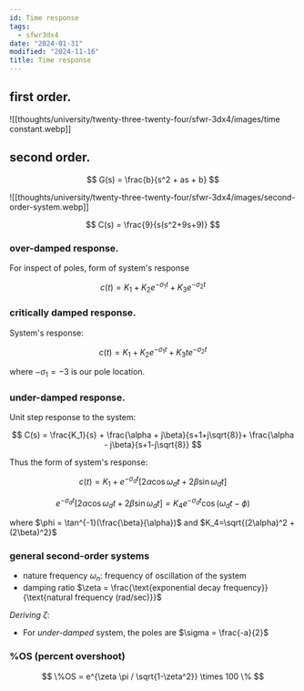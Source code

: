 ```yaml
---
id: Time response
tags:
  - sfwr3dx4
date: "2024-01-31"
modified: "2024-11-16"
title: Time response
---
```


## first order.

![[thoughts/university/twenty-three-twenty-four/sfwr-3dx4/images/time constant.webp]]

## second order.

$$
G(s) = \frac{b}{s^2 + as + b}
$$

![[thoughts/university/twenty-three-twenty-four/sfwr-3dx4/images/second-order-system.webp]]

$$
C(s) = \frac{9}{s(s^2+9s+9)}
$$

### over-damped response.

For inspect of poles, form of system's response

$$
c(t) = K_1 + K_2e^{-\sigma_1 t} + K_3e^{-\sigma_2 t}
$$

### critically damped response.

System's response:

$$
c(t) = K_1 + K_2e^{-\sigma_1 t} + K_3te^{-\sigma_2 t}
$$

where $-\sigma_1=-3$ is our pole location.

### under-damped response.

Unit step response to the system:

$$
C(s) = \frac{K_1}{s} + \frac{\alpha + j\beta}{s+1+j\sqrt{8}}+ \frac{\alpha - j\beta}{s+1-j\sqrt{8}}
$$

Thus the form of system's response:

$$
c(t) = K_1 + e^{-\sigma_dt} \lbrack 2\alpha \cos \omega_d t+ 2\beta \sin \omega_d t \rbrack
$$

$$
e^{-\sigma_dt} \lbrack 2\alpha \cos \omega_d t+ 2\beta \sin \omega_d t \rbrack = K_4 e^{-\sigma_d t} \cos (\omega_dt - \phi)
$$

where $\phi = \tan^{-1}(\frac{\beta}{\alpha})$ and $K_4=\sqrt{(2\alpha)^2 + (2\beta)^2}$

### general second-order systems

- nature frequency $\omega_n$: frequency of oscillation of the system
- damping ratio $\zeta = \frac{\text{exponential decay frequency}}{\text{natural frequency (rad/sec)}}$

_Deriving_ $\zeta$:

- For _under-damped_ system, the poles are $\sigma = \frac{-a}{2}$

### %OS (percent overshoot)

$$
\%OS = e^{\zeta \pi / \sqrt{1-\zeta^2}} \times 100 \%
$$
